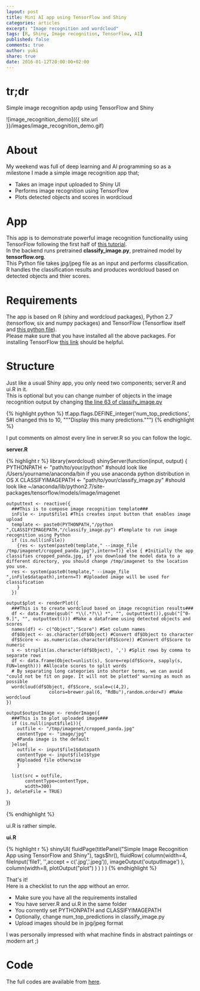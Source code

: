 ```yaml
---
layout: post
title: Mini AI app using TensorFlow and Shiny
categories: articles
excerpt: "Image recognition and wordcloud"
tags: [R, Shiny, Image recognition, TensorFlow, AI]
published: false
comments: true
author: yuki
share: true
date: 2016-01-12T20:00:00+02:00
---
```


# tr;dr

<span class = "dropcap">S</span>imple image recognition apdp using TensorFlow and Shiny

![image_recognition_demo]({{ site.url }}/images/image_recognition_demo.gif)

# About
My weekend was full of deep learning and AI programming so as a milestone I made a simple image recognition app that;  

- Takes an image input uploaded to Shiny UI  
- Performs image recognition using TensorFlow  
- Plots detected objects and scores in wordcloud  

# App
This app is to demonstrate powerful image recognition functionality using TensorFlow following the first half of [this tutorial](https://www.tensorflow.org/versions/master/tutorials/image_recognition/index.html).  
In the backend runs pretrained **classify_image.py**, pretrained model by **tensorflow.org**.  
This Python file takes jpg/jpeg file as an input and performs classification.  
R handles the classification results and produces wordcloud based on detected objects and thier scores.  


# Requirements
The app is based on R (shiny and wordcloud packages), Python 2.7 (tensorflow, six and numpy packages) and TensorFlow (Tensorflow itself and [this python file](https://github.com/tensorflow/tensorflow/blob/master/tensorflow/models/image/imagenet/classify_image.py)).  
Please make sure that you have installed all the above packages. For installing TensorFlow [this link](https://www.tensorflow.org/versions/master/get_started/os_setup.html#download-and-setup) should be helpful.

# Structure
Just like a usual Shiny app, you only need two components; server.R and ui.R in it.  
This is optional but you can change number of objects in the image recognition output by changing [the line 63 of classify_image.py](https://github.com/tensorflow/tensorflow/blob/master/tensorflow/models/image/imagenet/classify_image.py#L63)

{% highlight python %}
tf.app.flags.DEFINE_integer('num_top_predictions', 5#I changed this to 10,
                            """Display this many predictions.""")
{% endhighlight %}

 

I put comments on almost every line in server.R so you can follow the logic.  

**server.R**

{% highlight r %}
library(wordcloud)
shinyServer(function(input, output) {
    PYTHONPATH <- "path/to/your/python"  #should look like /Users/yourname/anaconda/bin if you use anaconda python distribution in OS X
    CLASSIFYIMAGEPATH <- "path/to/your/classify_image.py" #should look like ~/anaconda/lib/python2.7/site-packages/tensorflow/models/image/imagenet
    
    outputtext <- reactive({
      ###This is to compose image recognition template###
      inFile <- input$file1 #This creates input button that enables image upload
      template <- paste0(PYTHONPATH,"/python ",CLASSIFYIMAGEPATH,"/classify_image.py") #Template to run image recognition using Python
      if (is.null(inFile))
        {res <- system(paste0(template," --image_file /tmp/imagenet/cropped_panda.jpg"),intern=T)} else { #Initially the app classifies cropped_panda.jpg, if you download the model data to a different directory, you should change /tmp/imagenet to the location you use. 
      res <- system(paste0(template," --image_file ",inFile$datapath),intern=T) #Uploaded image will be used for classification
        }
      })
    
    output$plot <- renderPlot({
      ###This is to create wordcloud based on image recognition results###
      df <- data.frame(gsub(" *\\(.*?\\) *", "", outputtext()),gsub("[^0-9.]", "", outputtext())) #Make a dataframe using detected objects and scores
      names(df) <- c("Object","Score") #Set column names
      df$Object <- as.character(df$Object) #Convert df$Object to character
      df$Score <- as.numeric(as.character(df$Score)) #Convert df$Score to numeric
      s <- strsplit(as.character(df$Object), ',') #Split rows by comma to separate rows
      df <- data.frame(Object=unlist(s), Score=rep(df$Score, sapply(s, FUN=length))) #Allocate scores to split words
      # By separating long categories into shorter terms, we can avoid "could not be fit on page. It will not be plotted" warning as much as possible
      wordcloud(df$Object, df$Score, scale=c(4,2),
                    colors=brewer.pal(6, "RdBu"),random.order=F) #Make wordcloud
    })
    
    output$outputImage <- renderImage({
      ###This is to plot uploaded image###
      if (is.null(input$file1)){
        outfile <- "/tmp/imagenet/cropped_panda.jpg"
        contentType <- "image/jpg"
        #Panda image is the default
      }else{
        outfile <- input$file1$datapath
        contentType <- input$file1$type
        #Uploaded file otherwise
        }
      
      list(src = outfile,
           contentType=contentType,
           width=300)
    }, deleteFile = TRUE)
})

{% endhighlight %}


ui.R is rather simple.

**ui.R**

{% highlight r %}
shinyUI(
  fluidPage(titlePanel("Simple Image Recognition App using TensorFlow and Shiny"),
            tags$hr(),
            fluidRow(
              column(width=4,
                     fileInput('file1', '',accept = c('.jpg','.jpeg')),
                     imageOutput('outputImage')
                     ),
              column(width=8,
                     plotOutput("plot")
                     )
              )
            )
  )
{% endhighlight %}

That's it!  
Here is a checklist to run the app without an error.

- Make sure you have all the requirements installed   
- You have server.R and ui.R in the same folder  
- You corrently set PYTHONPATH and CLASSIFYIMAGEPATH  
- Optionally, change num_top_predictions in classify_image.py
- Upload images should be in jpg/jpeg format

I was personally impressed with what machine finds in abstract paintings or modern art ;)

# Code
The full codes are available from [here](https://github.com/yukiegosapporo/2016-01-12-mini-ai-app-using-tensorflow-and-shiny).